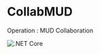 # CollabMUD
Operation : MUD Collaboration


![.NET Core](https://github.com/Shreddan/CollabMUD/workflows/.NET%20Core/badge.svg)
